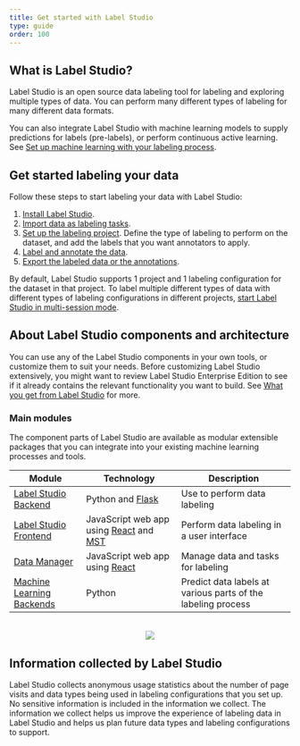 ```yaml
---
title: Get started with Label Studio
type: guide
order: 100
---
```


## What is Label Studio?

Label Studio is an open source data labeling tool for labeling and exploring multiple types of data. You can perform many different types of labeling for many different data formats. 

You can also integrate Label Studio with machine learning models to supply predictions for labels (pre-labels), or perform continuous active learning. See [Set up machine learning with your labeling process](ml.html). 

## Get started labeling your data

Follow these steps to start labeling your data with Label Studio: 

1. [Install Label Studio](install.html).
2. [Import data as labeling tasks](tasks.html). 
3. [Set up the labeling project](setup.html). Define the type of labeling to perform on the dataset, and add the labels that you want annotators to apply. 
4. [Label and annotate the data](labeling.html). 
5. [Export the labeled data or the annotations](export.html).

By default, Label Studio supports 1 project and 1 labeling configuration for the dataset in that project. To label multiple different types of data with different types of labeling configurations in different projects, [start Label Studio in multi-session mode](install.html#Multisession-mode). 

## About Label Studio components and architecture
You can use any of the Label Studio components in your own tools, or customize them to suit your needs. Before customizing Label Studio extensively, you might want to review Label Studio Enterprise Edition to see if it already contains the relevant functionality you want to build. See [What you get from Label Studio]() for more. 

### Main modules

The component parts of Label Studio are available as modular extensible packages that you can integrate into your existing machine learning processes and tools. 

| Module | Technology | Description |
| --- | --- | --- | 
| [Label Studio Backend](https://github.com/heartexlabs/label-studio/) | Python and [Flask](https://github.com/pallets/flask) | Use to perform data labeling | 
| [Label Studio Frontend](https://github.com/heartexlabs/label-studio-frontend) | JavaScript web app using [React](https://reactjs.org/) and [MST](https://github.com/mobxjs/mobx-state-tree) | Perform data labeling in a user interface |
| [Data Manager](https://github.com/heartexlabs/dm2) | JavaScript web app using [React](https://reactjs.org/) | Manage data and tasks for labeling |
| [Machine Learning Backends](https://github.com/heartexlabs/label-studio/tree/master/label_studio/ml) | Python | Predict data labels at various parts of the labeling process |

<br>
<div style="margin:auto; text-align:center;"><img src="/images/ls-modules-scheme.png" style="opacity: 0.8"/></div>
<!--update to include data manager--> 

## Information collected by Label Studio

Label Studio collects anonymous usage statistics about the number of page visits and data types being used in labeling configurations that you set up. No sensitive information is included in the information we collect. The information we collect helps us improve the experience of labeling data in Label Studio and helps us plan future data types and labeling configurations to support.


